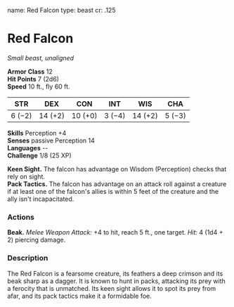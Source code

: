 name: Red Falcon
type: beast
cr: .125

# Red Falcon 
_Small beast, unaligned_

**Armor Class** 12    
**Hit Points** 7 (2d6)    
**Speed** 10 ft., fly 60 ft.

| STR     | DEX     | CON     | INT     | WIS     | CHA     |
|---------|---------|---------|---------|---------|---------|
| 6 (−2)  | 14 (+2) | 10 (+0) | 3 (−4)  | 14 (+2) | 5 (−3)  |  

**Skills** Perception +4    
**Senses** passive Perception 14    
**Languages** --    
**Challenge** 1/8 (25 XP) 

**Keen Sight.** The falcon has advantage on Wisdom (Perception) checks that rely on sight.    
**Pack Tactics.** The falcon has advantage on an attack roll against a creature if at least one of the falcon's allies is within 5 feet of the creature and the ally isn't incapacitated. 

### Actions 
**Beak.** _Melee Weapon Attack:_ +4 to hit, reach 5 ft., one target. _Hit:_ 4 (1d4 + 2) piercing damage. 

### Description
The Red Falcon is a fearsome creature, its feathers a deep crimson and its beak sharp as a dagger. It is known to hunt in packs, attacking its prey with a ferocity that is unmatched. Its keen sight allows it to spot its prey from afar, and its pack tactics make it a formidable foe.